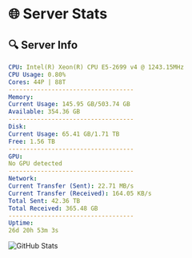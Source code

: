 # 🌐 Server Stats
## 🔍 Server Info
```yaml
CPU: Intel(R) Xeon(R) CPU E5-2699 v4 @ 1243.15MHz
CPU Usage: 0.80%
Cores: 44P | 88T
-----------------------------------
Memory:
Current Usage: 145.95 GB/503.74 GB
Available: 354.36 GB
-----------------------------------
Disk:
Current Usage: 65.41 GB/1.71 TB
Free: 1.56 TB
-----------------------------------
GPU:
No GPU detected
-----------------------------------
Network:
Current Transfer (Sent): 22.71 MB/s
Current Transfer (Received): 164.05 KB/s
Total Sent: 42.36 TB
Total Received: 365.48 GB
-----------------------------------
Uptime:
26d 20h 53m 3s
```
![GitHub Stats](https://img.shields.io/badge/Updated-2025-04-03_18:15:52-blue)